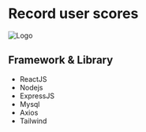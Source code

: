 # Record user scores
![Logo]([https://github.com/donnie3237/DosE3/blob/main/banner.png](https://cdn.discordapp.com/attachments/1196340381080625242/1196340399862730843/image.png?ex=65b745d2&is=65a4d0d2&hm=bbce9bd7fc8d5d8a67e28fc5f41f8b0058783fef2622e4070574d303b7524b99&))


## Framework & Library
* ReactJS 
* Nodejs
* ExpressJS
* Mysql
* Axios
* Tailwind
<br/>
